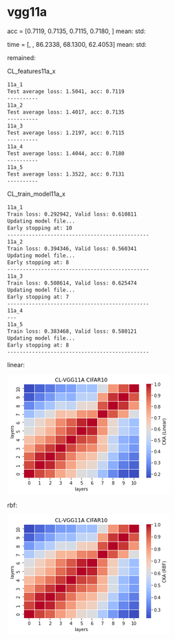 # vgg11a
acc = [0.7119, 0.7135, 0.7115, 0.7180, ] mean: std:

time = [, , 86.2338, 68.1300, 62.4053] mean: std:

remained:

CL_features11a_x
```
11a_1
Test average loss: 1.5041, acc: 0.7119
----------
11a_2
Test average loss: 1.4017, acc: 0.7135
----------
11a_3
Test average loss: 1.2197, acc: 0.7115
----------
11a_4
Test average loss: 1.4044, acc: 0.7180
----------
11a_5
Test average loss: 1.3522, acc: 0.7131
----------
```

CL_train_model11a_x
```
11a_1
Train loss: 0.292942, Valid loss: 0.610811
Updating model file...
Early stopping at: 10
----------------------------------------------
11a_2
Train loss: 0.394346, Valid loss: 0.560341
Updating model file...
Early stopping at: 8
----------------------------------------------
11a_3
Train loss: 0.508614, Valid loss: 0.625474
Updating model file...
Early stopping at: 7
----------------------------------------------
11a_4
---
11a_5
Train loss: 0.383468, Valid loss: 0.580121
Updating model file...
Early stopping at: 8
----------------------------------------------
```

linear:

![cl_vgg11a_linear](cl_vgg11a_linear.png)

rbf:

![cl_vgg11a_rbf](cl_vgg11a_rbf.png)
